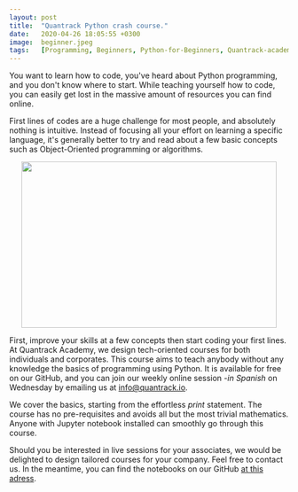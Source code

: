 ```yaml
---
layout: post
title:  "Quantrack Python crash course."
date:   2020-04-26 18:05:55 +0300
image:  beginner.jpeg
tags:   [Programming, Beginners, Python-for-Beginners, Quantrack-academy]
---
```


You want to learn how to code, you've heard about Python programming, and you don't know where to start. While teaching yourself how to code, you can easily get lost in the massive amount of resources you can find online.  
 
First lines of codes are a huge challenge for most people, and absolutely nothing is intuitive. Instead of focusing all your effort on learning a specific language, it's generally better to try and read about a few basic concepts such as Object-Oriented programming or algorithms. 

<p align="center">
  <img width="460" height="300" src="https://media.giphy.com/media/11kEuHSQAXXiGQ/giphy.gif">
</p>


First, improve your skills at a few concepts then start coding your first lines. At Quantrack Academy, we design tech-oriented courses for both individuals and corporates. This course aims to teach anybody without any knowledge the basics of programming using Python. It is available for free on our GitHub, and you can join our weekly online session *-in Spanish* on Wednesday by emailing us at info@quantrack.io.


We cover the basics, starting from the effortless *print* statement. The course has no pre-requisites and avoids all but the most trivial mathematics. Anyone with Jupyter notebook installed can smoothly go through this course. 

Should you be interested in live sessions for your associates, we would be delighted to design tailored courses for your company. Feel free to contact us. In the meantime, you can find the notebooks on our GitHub [at this adress](https://github.com/quantrack/qt_academy_python_beginners).
 
